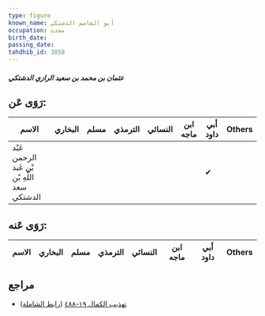 ```yaml
---
type: figure
known_name: أبو القاسم الدشتكي
occupation: محدث
birth_date:
passing_date:
tahdhib_id: 3858
---
```

##### عثمان بن محمد بن سعيد الرازي الدشتكي

## رَوَى عَن:
| الاسم                                         | البخاري | مسلم | الترمذي | النسائي | ابن ماجه | أبي داود | Others |
| --------------------------------------------- | ------- | ---- | ------- | ------- | -------- | -------- | ------ |
| عَبْد الرحمن بْن عَبد اللَّهِ بْن سعد الدشتكي |         |      |         |         |          | ✔        |        |
## رَوَى عَنه:
| الاسم | البخاري | مسلم | الترمذي | النسائي | ابن ماجه | أبي داود | Others |
| ----- | ------- | ---- | ------- | ------- | -------- | -------- | ------ |
## مراجع
- [تهذيب الكمال ١٩-٤٨٨](obsidian://open?vault=Tahdhib-al-Kamal&file=Figures/٣٨٥٨-عثمان%20بن%20محمد%20بن%20سعيد%20الرازي%20الدشتكي) ([رابط الشاملة](https://shamela.ws/book/3722/10062))